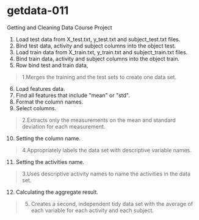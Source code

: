 # getdata-011
Getting and Cleaning Data Course Project

1. Load test data from X_test.txt, y_test.txt and subject_test.txt files.
2. Bind test data, activity and subject columns into the object test.
3. Load train data from X_train.txt, y_train.txt and subject_train.txt files.
4. Bind train data, activity and subject columns into the object train.
5. Row bind test and train data,
>   1.Merges the training and the test sets to create one data set.
6. Load features data.
7. Find all features that include "mean" or "std".
8. Format the column names.
9. Select columns.
>   2.Extracts only the measurements on the mean and standard deviation for each measurement.
10. Setting the column name.
>   4.Appropriately labels the data set with descriptive variable names.
11. Setting the activities name.
>   3.Uses descriptive activity names to name the activities in the data set.
12. Calculating the aggregate result.
>   5. Creates a second, independent tidy data set with the average of each variable for each activity and each subject.
